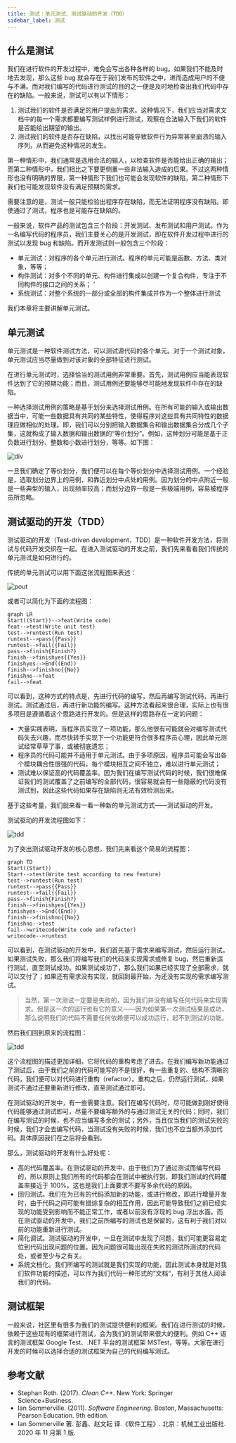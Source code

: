 ```yaml
---
title: 测试：单元测试、测试驱动的开发（TDD）
sidebar_label: 测试
---
```


## 什么是测试

我们在进行软件的开发过程中，难免会写出各种各样的 bug。如果我们不能及时地去发现，那么这些 bug 就会存在于我们发布的软件之中，进而造成用户的不便与不满。而对我们编写的代码进行测试的目的之一便是及时地检查出我们代码中存在的缺陷。一般来说，测试可以有以下情形：

1. 测试我们的软件是否满足的用户提出的需求。这种情况下，我们应当对需求文档中的每一个需求都要编写测试样例进行测试，观察在合法输入下我们的软件是否能给出期望的输出。
2. 测试我们的软件是否存在缺陷，以找出可能导致软件行为异常甚至崩溃的输入序列，从而避免这种情况的发生。

第一种情形中，我们通常是选用合法的输入，以检查软件是否能给出正确的输出；而第二种情形中，我们相比之下要更侧重一些非法输入造成的后果。不过这两种情形也没有明确的界限，第一种情形下我们也可能会发现软件的缺陷，第二种情形下我们也可能发现软件没有满足预期的需求。

需要注意的是，测试一般只能检验出程序存在缺陷，而无法证明程序没有缺陷。即使通过了测试，程序也是可能存在缺陷的。

一般来说，软件产品的测试包含三个阶段：开发测试、发布测试和用户测试。作为一名编写代码的程序员，我们主要关心的是开发测试，即在软件开发过程中进行的测试以发现 bug 和缺陷。而开发测试则一般包含三个阶段：

- 单元测试：对程序的各个单元进行测试。程序的单元可能是函数、方法、类对象，等等；
- 构件测试：对多个不同的单元、构件进行集成以创建一个复合构件，专注于不同构件的接口之间的关系； ’
- 系统测试：对整个系统的一部分或全部的构件集成并作为一个整体进行测试

我们本章将主要讲解单元测试。

## 单元测试

单元测试是一种软件测试方法，可以测试源代码的各个单元。对于一个测试对象，单元测试应当尽量做到对该对象的全部特征进行测试。

在进行单元测试时，选择恰当的测试用例非常重要。首先，测试用例应当能表现软件达到了它的预期功能；而且，测试用例还要能够尽可能地发现软件中存在的缺陷。

一种选择测试用例的策略是基于划分来选择测试用例。在所有可能的输入或输出数据当中，可能一些数据具有共同的某些特性，使得程序对这些具有共同特性的数据理应做相似的处理。即，我们可以分别把输入数据集合和输出数据集合分成几个子集，这就构成了输入数据和输出数据的“等价划分”。例如，这种划分可能是基于正负数进行划分、整数和小数进行划分，等等。如下图：

![div](https://cdn.jsdelivr.net/gh/eesast/docs@latest/docs/tools/assets/tdd/div.png)

一旦我们确定了等价划分，我们便可以在每个等价划分中选择测试用例。一个经验是，选取划分边界上的用例，和靠近划分中点处的用例。因为划分的中点附近一般是一些典型的输入，出现频率较高；而划分边界一般是一些极端用例，容易被程序员所忽略。

## 测试驱动的开发（TDD）

测试驱动的开发（Test-driven development，TDD）是一种软件开发方法，将测试与代码开发交织在一起。在进入测试驱动的开发之前，我们先来看看我们传统的单元测试是如何进行的。

传统的单元测试可以用下面这张流程图来表述：

![pout](https://cdn.jsdelivr.net/gh/eesast/docs@latest/docs/tools/assets/tdd/pout.png)

或者可以简化为下面的流程图：

```mermaid
graph LR
Start((Start))-->feat(Write code)
feat-->test(Write unit test)
test-->runtest(Run test)
runtest-->pass{{Pass}}
runtest-->fail{{Fail}}
pass-->finish{Finish?}
finish-->finishyes{{Yes}}
finishyes-->End((End))
finish-->finishno{{No}}
finishno-->feat
fail-->feat
```

可以看到，这种方式的特点是，先进行代码的编写，然后再编写测试代码，再进行测试。测试通过后，再进行新功能的编写。这种方法看起来很合理，实际上也有很多项目是遵循着这个思路进行开发的。但是这样的思路存在一定的问题：

- 大量实践表明，当程序员实现了一项功能，那么他很有可能就会对编写测试代码失去兴趣，而尽快转手实现下一个功能更符合很多程序员心理，因此单元测试经常草草了事，或被彻底遗忘；
- 程序员的代码可能并不适用于单元测试。由于多项原因，程序员可能会写出各个模块耦合性很强的代码，每个模块相互之间不独立，难以进行单元测试；
- 测试难以保证高的代码覆盖率。因为我们在编写测试代码的时候，我们很难保证我们的测试覆盖了之前编写的全部代码，很容易就会有一些隐蔽的代码没有测试到，因此这些代码如果存在缺陷则无法有效检测出来。

基于这些考量，我们就来看一看一种新的单元测试方式——测试驱动的开发。

测试驱动的开发流程图如下：

![tdd](https://cdn.jsdelivr.net/gh/eesast/docs@latest/docs/tools/assets/tdd/tdd.png)

为了突出测试驱动开发的核心思想，我们先来看这个简易的流程图：

```mermaid
graph TD
Start((Start))
Start-->test(Write test according to new feature)
test-->runtest(Run test)
runtest-->pass{{Pass}}
runtest-->fail{{Fail}}
pass-->finish{Finish?}
finish-->finishyes{{Yes}}
finishyes-->End((End))
finish-->finishno{{No}}
finishno-->test
fail-->writecode(Write code and refactor)
writecode-->runtest
```

可以看到，在测试驱动的开发中，我们首先基于需求来编写测试，然后运行测试。如果测试失败，那么我们将编写我们的代码来实现需求或修复 bug，然后重新运行测试，直至测试成功。如果测试成功了，那么我们如果已经实现了全部需求，就可以交付了；如果还有需求没有实现，就回到最开始，为还没有实现的需求编写测试。

> 当然，第一次测试一定要是失败的，因为我们并没有编写任何代码来实现需求。但是这一次的运行也有它的意义——因为如果第一次测试结果是成功，那么说明我们的代码不需要任何依赖便可以成功运行，起不到测试的功能。

然后我们回到原来的流程图：

![tdd](https://cdn.jsdelivr.net/gh/eesast/docs@latest/docs/tools/assets/tdd/tdd.png)

这个流程图的描述更加详细，它将代码的重构考虑了进去。在我们编写新功能通过了测试后，由于我们之前的代码可能写的不是很好，有一些重复的、结构不清晰的代码，我们便可以对代码进行重构（refactor）。重构之后，仍然运行测试，如果测试不通过还要重新进行修改，直至测试通过即可。

在测试驱动的开发中，有一些需要注意。我们在编写代码时，尽可能做到刚好使得代码能够通过测试即可，尽量不要编写额外的与通过测试无关的代码；同时，我们在编写测试的时候，也不应当编写多余的测试；另外，当且仅当我们的测试失败的时候，我们才会去编写代码，当测试没有失败的时候，我们也不应当额外添加代码。具体原因我们在之后将会看到。

那么，测试驱动的开发有什么好处呢：

- 高的代码覆盖率。在测试驱动的开发中，由于我们为了通过测试而编写代码的，所以原则上我们所有的代码都会在测试中被执行到，即我们测试的代码覆盖率接近于 100%。这也是我们上面要求不要写多余代码的原因。
- 回归测试。我们在为已有的代码添加新的功能，或进行修改，即进行增量开发时，由于代码之间可能有错综复杂的相互作用，因此可能导致我们之前已经实现的功能受到影响而不能正常工作，或者以前没有浮现的 bug 浮出水面。而在测试驱动的开发中，我们之前所编写的测试也是保留的，这有利于我们对以前的功能重新进行测试。
- 简化调试。测试驱动的开发中，一旦在测试中发现了问题，我们可能更容易定位到代码出现问题的位置。因为问题很可能出现在失败的测试所测试的代码处，或者至少与之有关。
- 系统文档化。我们所编写的测试就是我们实现的功能，因此测试本身就是对我们软件功能的描述，可以作为我们代码一种形式的”文档“，有利于其他人阅读我们的代码。

## 测试框架

一般来说，社区里有很多为我们的测试提供便利的框架。我们在进行测试的时候，依赖于这些现有的框架进行测试，会为我们的测试带来很大的便利。例如 C++ 语言的测试框架 Google Test、.NET 平台的测试框架 MSTest，等等。大家在进行开发的时候可以选择合适的测试框架为自己的代码编写测试。

## 参考文献

- Stephan Roth. (2017). _Clean C++_. New York: Springer Science+Business.
- Ian Sommerville. (2011). _Software Engineering_. Boston, Massachusetts: Pearson Education. 9th edition.
- Ian Sommerville 著. 彭鑫、赵文耘 译.《软件工程》. 北京：机械工业出版社. 2020 年 11 月第 1 版.
